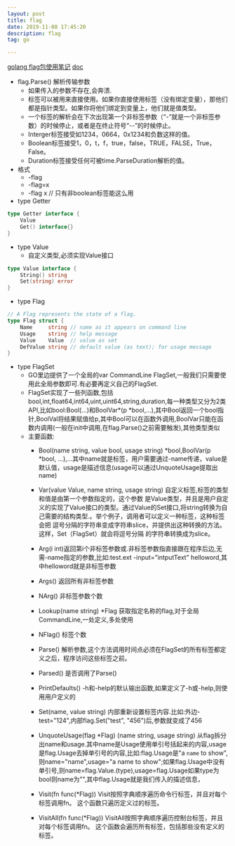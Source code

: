 ```yaml
---
layout: post
title: flag
date: 2019-11-08 17:45:20
description: flag
tag: go

---
```



[golang flag包使用笔记](https://www.jianshu.com/p/f9cf46a4de0e)
[doc](http://docscn.studygolang.com/pkg/flag/)
+ flag.Parse() 解析传输参数
  + 如果传入的参数不存在,会奔溃.
  + 标签可以被用来直接使用。如果你直接使用标签（没有绑定变量），那他们都是指针类型。如果你将他们绑定到变量上，他们就是值类型。
  + 一个标签的解析会在下次出现第一个非标签参数（“-”就是一个非标签参数）的时候停止，或者是在终止符号“--”的时候停止。
  + Interger标签接受如1234，0664，0x1234和负数这样的值。
  + Boolean标签接受1，0，t，f，true，false，TRUE，FALSE，True，False。
  + Duration标签接受任何可被time.ParseDuration解析的值。
+ 格式
  + -flag
  + -flag=x
  + -flag x  // 只有非boolean标签能这么用
+ type Getter
```go
type Getter interface {
    Value
    Get() interface{}
}
```
+ type Value
  + 自定义类型,必须实现Value接口
```go
type Value interface {
    String() string
    Set(string) error
}
```
+ type Flag
```go
// A Flag represents the state of a flag.
type Flag struct {
	Name     string // name as it appears on command line
	Usage    string // help message
	Value    Value  // value as set
	DefValue string // default value (as text); for usage message
}
```
+ type FlagSet
  + GO里边提供了一个全局的var CommandLine FlagSet,一般我们只需要使用此全局参数即可.有必要再定义自己的FlagSet.
  + FlagSet实现了一些列函数,包括bool,int,float64,int64,uint,uint64,string,duration,每一种类型又分为2类API,比如bool:Bool(...)和BoolVar*(p *bool,...),其中Bool返回一个bool指针,BoolVal将结果赋值给p,其中Bool可以在函数外调用,BoolVar只能在函数内调用(一般在init中调用,在flag.Parse()之前需要触发),其他类型类似
  + 主要函数:
    + Bool(name string, value bool, usage string) *bool,BoolVar(p *bool, ...),...其中name就是标签，用户需要通过-name传递，value是默认值，usage是描述信息(usage可以通过UnquoteUsage提取出name)
    + Var(value Value, name string, usage string) 自定义标签,标签的类型和值是由第一个参数指定的，这个参数 是Value类型，并且是用户自定义的实现了Value接口的类型。通过Value的Set接口,将string转换为自己需要的结构类型.。举个例子，调用者可以定义一种标签，这种标签会把 逗号分隔的字符串变成字符串slice，并提供出这种转换的方法。这样，Set（FlagSet）就会将逗号分隔 的字符串转换成为slice。

    + Arg(i int)返回第i个非标签参数或.非标签参数指直接跟在程序后边,无需-name指定的参数,比如:test.ext -input="intputText" helloword,其中helloword就是非标签参数
    + Args() 返回所有非标签参数
    + NArg() 非标签参数个数

    + Lookup(name string) *Flag 获取指定名称的flag,对于全局CommandLine,一处定义,多处使用
    + NFlag() 标签个数
    + Parse() 解析参数,这个方法调用时间点必须在FlagSet的所有标签都定义之后，程序访问这些标签之前。
    + Parsed() 是否调用了Parse()
    + PrintDefaults() -h和-help的默认输出函数,如果定义了-h或-help,则使用用户定义的
    + Set(name, value string) 内部重新设置标签内容.比如:外边-test="124",内部flag.Set("test", "456")后,参数就变成了456
    + UnquoteUsage(flag *Flag) (name string, usage string) 从flag拆分出name和usage.其中name是Usage使用单引号括起来的内容,usage是flag.Usage去掉单引号的内容,比如:flag.Usage是"a `name` to show",则name="name",usage="a name to show";如果flag.Usage中没有单引号,则name=flag.Value.(type),usage=flag.Usage如果type为bool则name为"",其中flag.Usage就是我们传入的描述信息，
   
    + Visit(fn func(*Flag)) Visit按照字典顺序遍历命令行标签，并且对每个标签调用fn。 这个函数只遍历定义过的标签。
    + VisitAll(fn func(*Flag)) VisitAll按照字典顺序遍历控制台标签，并且对每个标签调用fn。 这个函数会遍历所有标签，包括那些没有定义的标签。